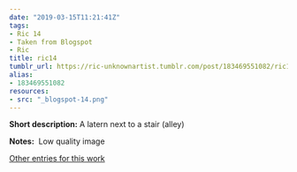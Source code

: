 ```yaml
---
date: "2019-03-15T11:21:41Z"
tags:
- Ric 14
- Taken from Blogspot
- Ric
title: ric14
tumblr_url: https://ric-unknownartist.tumblr.com/post/183469551082/ric14
alias:
- 183469551082
resources:
- src: "_blogspot-14.png"
---
```


**Short description:** A latern next to a stair (alley)

**Notes:** &nbsp;Low quality image

[Other entries for this work](/tags/Ric-14)
